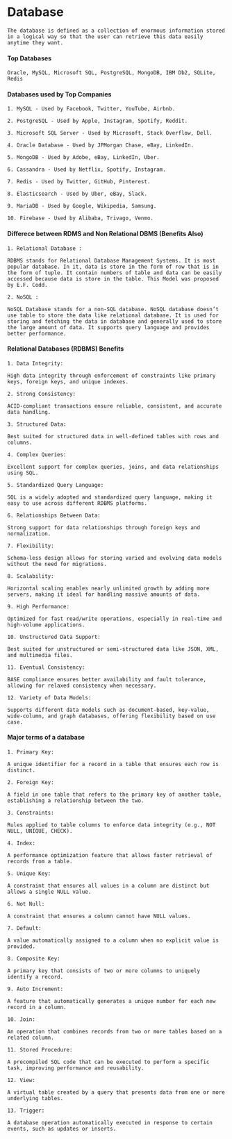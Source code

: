# Database

    The database is defined as a collection of enormous information stored in a logical way so that the user can retrieve this data easily anytime they want.

#### Top Databases

    Oracle, MySQL, Microsoft SQL, PostgreSQL, MongoDB, IBM Db2, SQLite, Redis

#### Databases used by Top Companies

    1. MySQL - Used by Facebook, Twitter, YouTube, Airbnb.

    2. PostgreSQL - Used by Apple, Instagram, Spotify, Reddit.

    3. Microsoft SQL Server - Used by Microsoft, Stack Overflow, Dell.

    4. Oracle Database - Used by JPMorgan Chase, eBay, LinkedIn.

    5. MongoDB - Used by Adobe, eBay, LinkedIn, Uber.

    6. Cassandra - Used by Netflix, Spotify, Instagram.

    7. Redis - Used by Twitter, GitHub, Pinterest.

    8. Elasticsearch - Used by Uber, eBay, Slack.

    9. MariaDB - Used by Google, Wikipedia, Samsung.

    10. Firebase - Used by Alibaba, Trivago, Venmo.

#### Differece between RDMS and Non Relational DBMS (Benefits Also)

    1. Relational Database :

    RDBMS stands for Relational Database Management Systems. It is most popular database. In it, data is store in the form of row that is in the form of tuple. It contain numbers of table and data can be easily accessed because data is store in the table. This Model was proposed by E.F. Codd.

    2. NoSQL :

    NoSQL Database stands for a non-SQL database. NoSQL database doesn’t use table to store the data like relational database. It is used for storing and fetching the data in database and generally used to store the large amount of data. It supports query language and provides better performance.

#### Relational Databases (RDBMS) Benefits

    1. Data Integrity:

    High data integrity through enforcement of constraints like primary keys, foreign keys, and unique indexes.

    2. Strong Consistency:

    ACID-compliant transactions ensure reliable, consistent, and accurate data handling.

    3. Structured Data:

    Best suited for structured data in well-defined tables with rows and columns.

    4. Complex Queries:

    Excellent support for complex queries, joins, and data relationships using SQL.

    5. Standardized Query Language:

    SQL is a widely adopted and standardized query language, making it easy to use across different RDBMS platforms.

    6. Relationships Between Data:

    Strong support for data relationships through foreign keys and normalization.

    7. Flexibility:

    Schema-less design allows for storing varied and evolving data models without the need for migrations.

    8. Scalability:

    Horizontal scaling enables nearly unlimited growth by adding more servers, making it ideal for handling massive amounts of data.

    9. High Performance:

    Optimized for fast read/write operations, especially in real-time and high-volume applications.

    10. Unstructured Data Support:

    Best suited for unstructured or semi-structured data like JSON, XML, and multimedia files.

    11. Eventual Consistency:

    BASE compliance ensures better availability and fault tolerance, allowing for relaxed consistency when necessary.

    12. Variety of Data Models:

    Supports different data models such as document-based, key-value, wide-column, and graph databases, offering flexibility based on use case.

#### Major terms of a database

    1. Primary Key:

    A unique identifier for a record in a table that ensures each row is distinct.

    2. Foreign Key:

    A field in one table that refers to the primary key of another table, establishing a relationship between the two.

    3. Constraints:

    Rules applied to table columns to enforce data integrity (e.g., NOT NULL, UNIQUE, CHECK).

    4. Index:

    A performance optimization feature that allows faster retrieval of records from a table.

    5. Unique Key:

    A constraint that ensures all values in a column are distinct but allows a single NULL value.

    6. Not Null:

    A constraint that ensures a column cannot have NULL values.

    7. Default:

    A value automatically assigned to a column when no explicit value is provided.

    8. Composite Key:

    A primary key that consists of two or more columns to uniquely identify a record.

    9. Auto Increment:

    A feature that automatically generates a unique number for each new record in a column.

    10. Join:

    An operation that combines records from two or more tables based on a related column.

    11. Stored Procedure:

    A precompiled SQL code that can be executed to perform a specific task, improving performance and reusability.

    12. View:

    A virtual table created by a query that presents data from one or more underlying tables.

    13. Trigger:

    A database operation automatically executed in response to certain events, such as updates or inserts.

